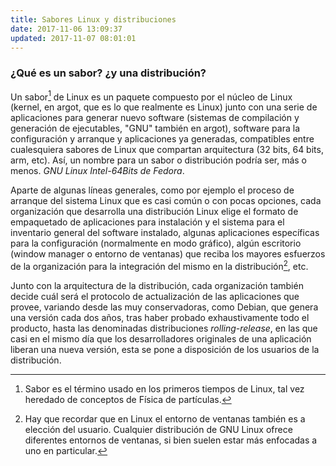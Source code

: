 ```yaml
---
title: Sabores Linux y distribuciones
date: 2017-11-06 13:09:37
updated: 2017-11-07 08:01:01
---
```


### ¿Qué es un sabor? ¿y una distribución?
Un sabor[^1] de Linux es un paquete compuesto por el núcleo de Linux (kernel, en argot, que es lo que realmente es Linux) junto con una serie de aplicaciones para generar nuevo software (sistemas de compilación y generación de ejecutables, "GNU" también en argot), software para la configuración y arranque y aplicaciones ya generadas, compatibles entre cualesquiera sabores de Linux que compartan arquitectura (32 bits, 64 bits, arm, etc). Así, un nombre para un sabor o distribución podría ser, más o menos. _GNU Linux Intel-64Bits de Fedora_.

Aparte de algunas líneas generales, como por ejemplo el proceso de arranque del sistema Linux que es casi común o con pocas opciones, cada organización que desarrolla una distribución Linux elige el formato de empaquetado de aplicaciones para instalación y el sistema para el inventario general del software instalado, algunas aplicaciones específicas para la configuración (normalmente en modo gráfico), algún escritorio (window manager o entorno de ventanas) que reciba los mayores esfuerzos de la organización para la integración del mismo en la distribución[^2], etc.

Junto con la arquitectura de la distribución, cada organización también decide cuál será el protocolo de actualización de las aplicaciones que provee, variando desde las muy conservadoras, como Debian, que genera una versión cada dos años, tras haber probado exhaustivamente todo el producto, hasta las denominadas distribuciones _rolling-release_, en las que casi en el mismo día que los desarrolladores originales de una aplicación liberan una nueva versión, esta se pone a disposición de los usuarios de la distribución.




[^1]: Sabor es el término usado en los primeros tiempos de Linux, tal vez heredado de conceptos de Física de partículas.
[^2]: Hay que recordar que en Linux el entorno de ventanas también es a elección del usuario. Cualquier distribución de GNU Linux ofrece diferentes entornos de ventanas, si bien suelen estar más enfocadas a uno en particular.